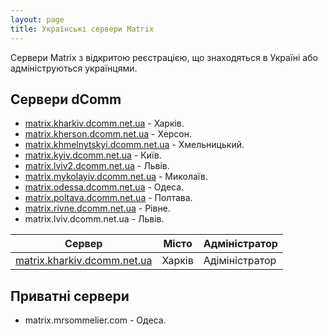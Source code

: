 ```yaml
---
layout: page
title: Українські сервери Matrix
---
```

Сервери Matrix з відкритою реєстрацією, що знаходяться в Україні або адмініструються українцями.

## Сервери dComm

- [matrix.kharkiv.dcomm.net.ua](https://chat.kharkiv.dcomm.net.ua) - Харків.
- [matrix.kherson.dcomm.net.ua](https://chat.kherson.dcomm.net.ua/) - Херсон.
- [matrix.khmelnytskyi.dcomm.net.ua](https://chat.khmelnytskyi.dcomm.net.ua/) - Хмельницький.
- [matrix.kyiv.dcomm.net.ua](https://chat.kyiv.dcomm.net.ua/) - Київ.
- [matrix.lviv2.dcomm.net.ua](https://chat.lviv2.dcomm.net.ua/) - Львів.
- [matrix.mykolayiv.dcomm.net.ua](https://chat.mykolayiv.dcomm.net.ua/) - Миколаїв.
- [matrix.odessa.dcomm.net.ua](https://matrix.odessa.dcomm.net.ua) - Одеса.
- [matrix.poltava.dcomm.net.ua](https://poltava.dcomm.net.ua/) - Полтава.
- [matrix.rivne.dcomm.net.ua](https://chat.rivne.dcomm.net.ua) - Рівне.
- matrix.lviv.dcomm.net.ua - Львів.

| Сервер                                                           | Місто  | Адміністратор |
|------------------------------------------------------------------|--------|---------------|
| [matrix.kharkiv.dcomm.net.ua](https://chat.kharkiv.dcomm.net.ua) | Харків | Адіміністратор |

## Приватні сервери

- matrix.mrsommelier.com - Одеса.
